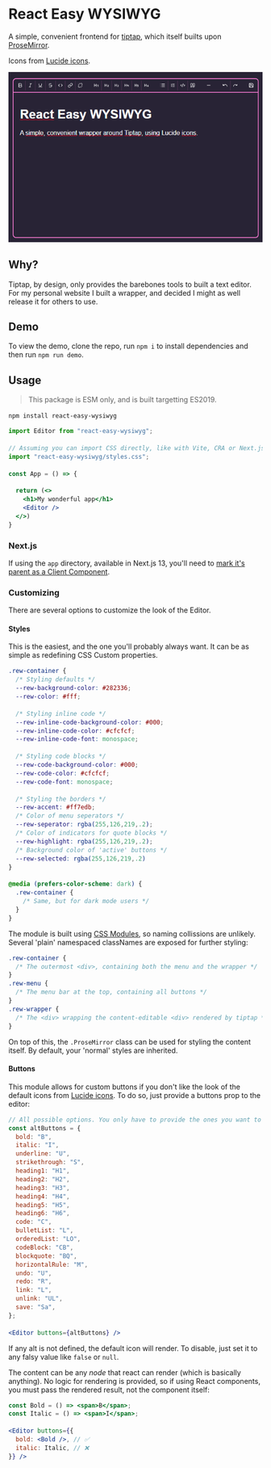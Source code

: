 # React Easy WYSIWYG

A simple, convenient frontend for [tiptap](https://tiptap.dev/), which itself builts upon [ProseMirror](https://prosemirror.net/).

Icons from [Lucide icons](https://lucide.dev/).

![screenshot from the React-easy-wysiwyg demo](demo.png)

## Why?

Tiptap, by design, only provides the barebones tools to built a text editor. For my personal website I built a wrapper, and decided I might as well release it for others to use.

## Demo

To view the demo, clone the repo, run `npm i` to install dependencies and then run `npm run demo`.

## Usage

> This package is ESM only, and is built targetting ES2019.

`npm install react-easy-wysiwyg`

```jsx
import Editor from "react-easy-wysiwyg";

// Assuming you can import CSS directly, like with Vite, CRA or Next.js
import "react-easy-wysiwyg/styles.css";

const App = () => {

  return (<>
    <h1>My wonderful app</h1>
    <Editor />
  </>)
}
```

### Next.js

If using the `app` directory, available in Next.js 13, you'll need to [mark it's parent as a Client Component](https://beta.nextjs.org/docs/rendering/server-and-client-components#convention).

### Customizing

There are several options to customize the look of the Editor.

#### Styles

This is the easiest, and the one you'll probably always want. It can be as simple as redefining CSS Custom properties.

```css
.rew-container {
  /* Styling defaults */
  --rew-background-color: #282336;
  --rew-color: #fff;

  /* Styling inline code */
  --rew-inline-code-background-color: #000;
  --rew-inline-code-color: #cfcfcf;
  --rew-inline-code-font: monospace;

  /* Styling code blocks */
  --rew-code-background-color: #000;
  --rew-code-color: #cfcfcf;
  --rew-code-font: monospace;

  /* Styling the borders */
  --rew-accent: #ff7edb;
  /* Color of menu seperators */
  --rew-seperator: rgba(255,126,219,.2);
  /* Color of indicators for quote blocks */
  --rew-highlight: rgba(255,126,219,.2);
  /* Background color of 'active' buttons */
  --rew-selected: rgba(255,126,219,.2)
}

@media (prefers-color-scheme: dark) {
  .rew-container {
    /* Same, but for dark mode users */
  }
}
```

The module is built using [CSS Modules](https://github.com/css-modules/css-modules), so naming collissions are unlikely. Several 'plain' namespaced classNames are exposed for further styling:

```css
.rew-container {
  /* The outermost <div>, containing both the menu and the wrapper */
}
.rew-menu {
  /* The menu bar at the top, containing all buttons */
}
.rew-wrapper {
  /* The <div> wrapping the content-editable <div> rendered by tiptap */
}
```

On top of this, the `.ProseMirror` class can be used for styling the content itself. By default, your 'normal' styles are inherited.

#### Buttons

This module allows for custom buttons if you don't like the look of the default icons from [Lucide icons](https://lucide.dev/). To do so, just provide a buttons prop to the editor:

```jsx
// All possible options. You only have to provide the ones you want to override.
const altButtons = {
  bold: "B",
  italic: "I",
  underline: "U",
  strikethrough: "S",
  heading1: "H1",
  heading2: "H2",
  heading3: "H3",
  heading4: "H4",
  heading5: "H5",
  heading6: "H6",
  code: "C",
  bulletList: "L",
  orderedList: "LO",
  codeBlock: "CB",
  blockquote: "BQ",
  horizontalRule: "M",
  undo: "U",
  redo: "R",
  link: "L",
  unlink: "UL",
  save: "Sa",
};

<Editor buttons={altButtons} />
```

If any alt is not defined, the default icon will render. To disable, just set it to any falsy value like `false` or `null`.

The content can be any _node_ that react can render (which is basically anything). No logic for rendering is provided, so if using React components, you must pass the rendered result, not the component itself:

```jsx
const Bold = () => <span>B</span>;
const Italic = () => <span>I</span>;

<Editor buttons={{
  bold: <Bold />, // ✅
  italic: Italic, // ❌
}} />
```
